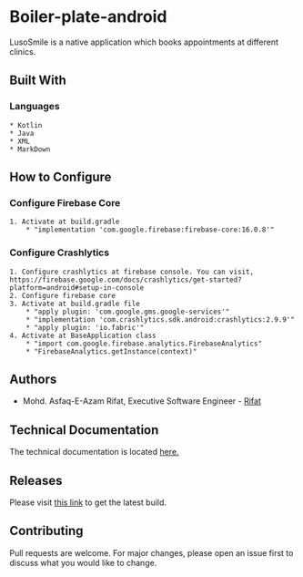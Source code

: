 # Boiler-plate-android

LusoSmile is a native application which books appointments at different clinics.

## Built With
### Languages
    * Kotlin
    * Java
    * XML
    * MarkDown
    
## How to Configure
### Configure Firebase Core
    1. Activate at build.gradle
        * "implementation 'com.google.firebase:firebase-core:16.0.8'"
### Configure Crashlytics
    1. Configure crashlytics at firebase console. You can visit, https://firebase.google.com/docs/crashlytics/get-started?platform=android#setup-in-console
    2. Configure firebase core 
    3. Activate at build.gradle file 
        * "apply plugin: 'com.google.gms.google-services'"
        * "implementation 'com.crashlytics.sdk.android:crashlytics:2.9.9'"
        * "apply plugin: 'io.fabric'"
    4. Activate at BaseApplication class
        * "import com.google.firebase.analytics.FirebaseAnalytics"
        * "FirebaseAnalytics.getInstance(context)"
    
## Authors
* Mohd. Asfaq-E-Azam Rifat, Executive Software Engineer - [Rifat](https://github.com/rifat15913)

## Technical Documentation
The technical documentation is located [here.](app/documentation/)

## Releases
Please visit [this link](app/release/) to get the latest build.

## Contributing
Pull requests are welcome. For major changes, please open an issue first to discuss what you would like to change.